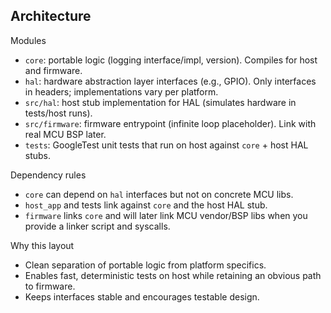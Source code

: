 ## Architecture

Modules
- `core`: portable logic (logging interface/impl, version). Compiles for host and firmware.
- `hal`: hardware abstraction layer interfaces (e.g., GPIO). Only interfaces in headers; implementations vary per platform.
- `src/hal`: host stub implementation for HAL (simulates hardware in tests/host runs).
- `src/firmware`: firmware entrypoint (infinite loop placeholder). Link with real MCU BSP later.
- `tests`: GoogleTest unit tests that run on host against `core` + host HAL stubs.

Dependency rules
- `core` can depend on `hal` interfaces but not on concrete MCU libs.
- `host_app` and tests link against `core` and the host HAL stub.
- `firmware` links `core` and will later link MCU vendor/BSP libs when you provide a linker script and syscalls.

Why this layout
- Clean separation of portable logic from platform specifics.
- Enables fast, deterministic tests on host while retaining an obvious path to firmware.
- Keeps interfaces stable and encourages testable design.

